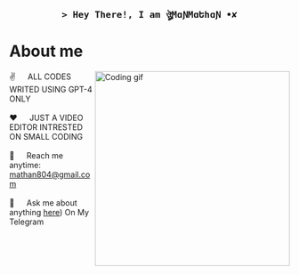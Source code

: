 
<!-- Intro  -->
<h3 align="center">
        <samp>&gt; Hey There!, I am ঔৣMɑƝMɑԵհɑƝ •✘
        </samp>
</h3>


<!-- About Section -->
 # About me
 
<p>
 <img align="right" width="350" src="/assets/programmer.gif" alt="Coding gif" />
  
 ✌️ &emsp; ALL CODES WRITED USING GPT-4 ONLY <br/><br/>
 ❤️ &emsp; JUST A VIDEO EDITOR INTRESTED ON SMALL CODING <br/><br/>
 📧 &emsp; Reach me anytime: mathan804@gmail.com<br/><br/>
 💬 &emsp; Ask me about anything [here](https://t.me/worldofmathan)) On My Telegram

</p>

<br/>
<br/>
<br/>


